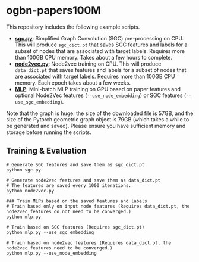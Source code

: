 # ogbn-papers100M

This repository includes the following example scripts.

* **[sgc.py](https://github.com/snap-stanford/ogb/blob/master/examples/nodeproppred/papers100M/sgc.py)**: Simplified Graph Convolution (SGC) pre-processing on CPU. This will produce `sgc_dict.pt` that saves SGC features and labels for a subset of nodes that are associated with target labels. Requires more than 100GB CPU memory. Takes about a few hours to complete.
* **[node2vec.py](https://github.com/snap-stanford/ogb/blob/master/examples/nodeproppred/papers100M/node2vec.py)**: Node2vec training on CPU. This will produce `data_dict.pt` that saves features and labels for a subset of nodes that are associated with target labels. Requires more than 100GB CPU memory. Each epoch takes about a few weeks.
* **[MLP](https://github.com/snap-stanford/ogb/blob/master/examples/nodeproppred/papers100M/mlp.py)**: Mini-batch MLP training on GPU based on paper features and optional Node2Vec features (`--use_node_embedding`) or SGC features (`--use_sgc_embedding`). 

Note that the graph is huge: the size of the downloaded file is 57GB, and the size of the Pytorch geometric graph object is 79GB (which takes a while to be generated and saved).
Please ensure you have sufficient memory and storage before running the scripts.


## Training & Evaluation

```
# Generate SGC features and save them as sgc_dict.pt
python sgc.py

# Generate node2vec features and save them as data_dict.pt
# The features are saved every 1000 iterations.
python node2vec.py

### Train MLPs based on the saved features and labels
# Train based only on input node features (Requires data_dict.pt, the node2vec features do not need to be converged.)
python mlp.py

# Train based on SGC features (Requires sgc_dict.pt)
python mlp.py --use_sgc_embedding

# Train based on node2vec features (Requires data_dict.pt, the node2vec features need to be converged.)
python mlp.py --use_node_embedding
```
